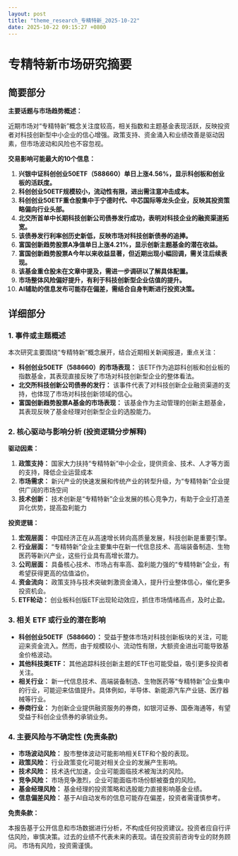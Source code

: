 ```yaml
---
layout: post
title: "theme_research_专精特新_2025-10-22"
date: 2025-10-22 09:15:27 +0800
---
```


# 专精特新市场研究摘要

## 简要部分

**主要话题与市场趋势概述：**

近期市场对“专精特新”概念关注度较高，相关指数和主题基金表现活跃，反映投资者对科技创新型中小企业的信心增强。政策支持、资金涌入和业绩改善是驱动因素，但市场波动和风险也不容忽视。

**交易影响可能最大的10个信息：**

1.  **兴银中证科创创业50ETF（588660）单日上涨4.56%，显示科创板和创业板的活跃度。**
2.  **科创创业50ETF规模较小，流动性有限，进出需注意冲击成本。**
3.  **科创创业50ETF重仓股集中于宁德时代、中芯国际等龙头企业，反映其投资策略偏向行业头部。**
4.  **北交所首单中长期科技创新公司债券发行成功，表明对科技企业的融资渠道拓宽。**
5.  **该债券发行利率创历史新低，反映市场对科技创新债券的追捧。**
6.  **富国创新趋势股票A净值单日上涨4.21%，显示创新主题基金的潜在收益。**
7.  **富国创新趋势股票A今年以来收益显著，但近期出现小幅回调，需关注后续表现。**
8.  **该基金重仓股未在文章中提及，需进一步调研以了解具体配置。**
9.  **市场整体风险偏好提升，有利于科技创新型企业估值的提升。**
10. **AI辅助的信息发布可能存在偏差，需结合自身判断进行投资决策。**

## 详细部分

### 1. 事件或主题概述

本次研究主要围绕“专精特新”概念展开，结合近期相关新闻报道，重点关注：

*   **科创创业50ETF（588660）的市场表现：** 该ETF作为追踪科创板和创业板的指数基金，其表现直接反映了市场对科技创新型企业的整体看法。
*   **北交所科技创新公司债券的发行：** 该事件代表了对科技创新企业融资渠道的支持，也体现了市场对科技创新领域的信心。
*   **富国创新趋势股票A基金的市场表现：** 该基金作为主动管理的创新主题基金，其表现反映了基金经理对创新型企业的选股能力。

### 2. 核心驱动与影响分析 (投资逻辑分步解释)

**驱动因素：**
1.  **政策支持：** 国家大力扶持“专精特新”中小企业，提供资金、技术、人才等方面的支持，降低企业运营成本
2.  **市场需求：** 新兴产业的快速发展和传统产业的转型升级，为“专精特新”企业提供广阔的市场空间
3.  **技术创新：** 技术创新是“专精特新”企业发展的核心竞争力，有助于企业打造差异化优势，提高盈利能力

**投资逻辑：**
1.  **宏观层面：** 中国经济正在从高速增长转向高质量发展，科技创新是重要引擎。
2.  **行业层面：** “专精特新”企业主要集中在新一代信息技术、高端装备制造、生物医药等新兴产业，这些行业具有高增长潜力。
3.  **公司层面：** 具备核心技术、市场占有率高、盈利能力强的“专精特新”企业，有希望获得更高的估值溢价。
4. **资金流向：** 政策支持与技术突破刺激资金涌入，提升行业整体信心，催化更多投资机会。
5. **ETF轮动：** 创业板科创版ETF出现轮动效应，抓住市场情绪高点，及时止盈。

### 3. 相关 ETF 或行业的潜在影响

*   **科创创业50ETF（588660）：** 受益于整体市场对科技创新板块的关注，可能迎来资金流入。然而，由于规模较小、流动性有限，大额资金进出可能导致基金价格波动。
*   **其他科技类ETF：** 其他追踪科技创新主题的ETF也可能受益，吸引更多投资者关注。
*   **相关行业：** 新一代信息技术、高端装备制造、生物医药等“专精特新”企业集中的行业，可能迎来估值提升。具体例如，半导体、新能源汽车产业链、医疗器械等行业。
*   **券商行业：** 为创新企业提供融资服务的券商，如银河证券、国泰海通等，有望受益于科创企业债券的承销业务。

### 4. 主要风险与不确定性 (免责条款)

*   **市场波动风险：** 股市整体波动可能影响相关ETF和个股的表现。
*   **政策风险：** 行业政策变化可能对相关企业的发展产生影响。
*   **技术风险：** 技术迭代加速，企业可能面临技术被淘汰的风险。
*   **竞争风险：** 市场竞争激烈，企业可能面临市场份额被蚕食的风险。
*   **基金经理风险：** 基金经理的投资策略和选股能力直接影响基金业绩。
*   **信息偏差风险：** 基于AI自动发布的信息可能存在偏差，投资者需谨慎参考。

**免责条款：**

本报告基于公开信息和市场数据进行分析，不构成任何投资建议。投资者应自行评估风险，审慎决策。过去的业绩不代表未来的表现。请在投资前咨询专业的财务顾问。 市场有风险，投资需谨慎。
